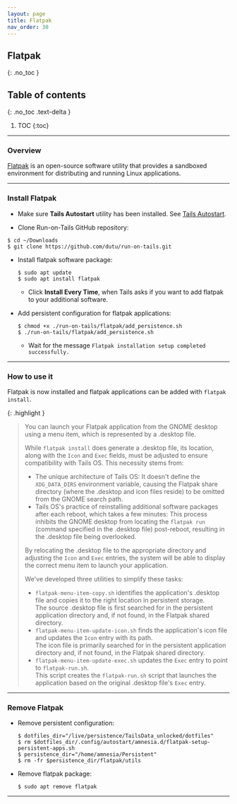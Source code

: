 ```yaml
---
layout: page
title: Flatpak
nav_order: 30
---
```


## Flatpak
{: .no_toc }

## Table of contents
{: .no_toc .text-delta }

1. TOC
{:toc}

---
### Overview

[Flatpak] is an open-source software utility that provides a sandboxed environment for distributing and running Linux applications.

---
### Install Flatpak

* Make sure **Tails Autostart** utility has been installed. See [Tails Autostart].


* Clone Run-on-Tails GitHub repository:
```shell
$ cd ~/Downloads
$ git clone https://github.com/dutu/run-on-tails.git
```


* Install flatpak software package:
  ```shell
  $ sudo apt update
  $ sudo apt install flatpak
  ```
    * Click **Install Every Time**, when Tails asks if you want to add flatpak to your additional software.


* Add persistent configuration for flatpak applications:
  ```shell
  $ chmod +x ./run-on-tails/flatpak/add_persistence.sh 
  $ ./run-on-tails/flatpak/add_persistence.sh 
  ```
  * Wait for the message `Flatpak installation setup completed successfully.`


---
### How to use it

Flatpak is now installed and flatpak applications can be added with `flatpak install`.

{: .highlight }
> 
> You can launch your Flatpak application from the GNOME desktop using a menu item, which is represented by a .desktop file.
>
> While `flatpak install` does generate a .desktop file, its location, along with the `Icon` and `Exec` fields, must be adjusted to ensure compatibility with Tails OS. This necessity stems from:
>   * The unique architecture of Tails OS: It doesn't define the `XDG_DATA_DIRS` environment variable, causing the Flatpak share directory (where the .desktop and icon files reside) to be omitted from the GNOME search path.
>   * Tails OS's practice of reinstalling additional software packages after each reboot, which takes a few minutes: This process inhibits the GNOME desktop from locating the `flatpak run` (command specified in the .desktop file) post-reboot, resulting in the .desktop file being overlooked.
>
> By relocating the .desktop file to the appropriate directory and adjusting the `Icon` and `Exec` entries, the system will be able to display the correct menu item to launch your application.
>
> We've developed three utilities to simplify these tasks:
>
> * `flatpak-menu-item-copy.sh` identifies the application's .desktop file and copies it to the right location in persistent storage.<br>
    The source .desktop file is first searched for in the persistent application directory and, if not found, in the Flatpak shared directory.
> * `flatpak-menu-item-update-icon.sh` finds the application's icon file and updates the `Icon` entry with its path.<br>
    The icon file is primarily searched for in the persistent application directory and, if not found, in the Flatpak shared directory.
> * `flatpak-menu-item-update-exec.sh` updates the `Exec` entry to point to `flatpak-run.sh`.<br>
     This script creates the `flatpak-run.sh` script that launches the application based on the original .desktop file's `Exec` entry.

---
### Remove Flatpak

* Remove persistent configuration: 
  ```shell
  $ dotfiles_dir="/live/persistence/TailsData_unlocked/dotfiles"
  $ rm $dotfiles_dir/.config/autostart/amnesia.d/flatpak-setup-persistent-apps.sh
  $ persistence_dir="/home/amnesia/Persistent"
  $ rm -fr $persistence_dir/flatpak/utils 
  ```
  
* Remove flatpak package:
  ```shell
  $ sudo apt remove flatpak
  ```

---
[Flatpak]: https://www.flatpak.org/
[Tails Autostart]: ../tails-autostart/tails-autostart.html
